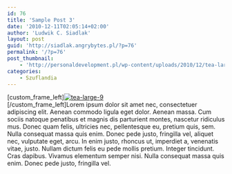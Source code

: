 ```yaml
---
id: 76
title: 'Sample Post 3'
date: '2010-12-11T02:05:14+02:00'
author: 'Ludwik C. Siadlak'
layout: post
guid: 'http://siadlak.angrybytes.pl/?p=76'
permalink: '/?p=76'
post_thumbnail:
    - 'http://personaldevelopment.pl/wp-content/uploads/2010/12/tea-large-4.jpg'
categories:
    - Szuflandia
---
```


\[custom\_frame\_left\][![](http://personaldevelopment.pl/wp-content/uploads/2010/12/tea-large-9.jpg "tea-large-9")](http://personaldevelopment.pl/wp-content/uploads/2010/12/tea-large-9.jpg)  
\[/custom\_frame\_left\]Lorem ipsum dolor sit amet nec, consectetuer adipiscing elit. Aenean commodo ligula eget dolor. Aenean massa. Cum sociis natoque penatibus et magnis dis parturient montes, nascetur ridiculus mus. Donec quam felis, ultricies nec, pellentesque eu, pretium quis, sem. Nulla consequat massa quis enim. Donec pede justo, fringilla vel, aliquet nec, vulputate eget, arcu. In enim justo, rhoncus ut, imperdiet a, venenatis vitae, justo. Nullam dictum felis eu pede mollis pretium. Integer tincidunt. Cras dapibus. Vivamus elementum semper nisi. Nulla consequat massa quis enim. Donec pede justo, fringilla vel.